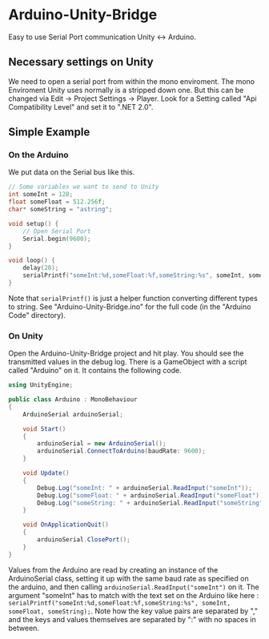 # Arduino-Unity-Bridge
Easy to use Serial Port communication Unity <-> Arduino.

## Necessary settings on Unity
We need to open a serial port from within the mono enviroment. The mono Enviroment Unity uses normally is a stripped down one. But this can be changed via Edit -> Project Settings -> Player. Look for a Setting called "Api Compatibility Level" and set it to ".NET 2.0".

## Simple Example
### On the Arduino
We put data on the Serial bus like this. 
```C++
// Some variables we want to send to Unity
int someInt = 128;
float someFloat = 512.256f;
char* someString = "astring";

void setup() {
    // Open Serial Port
    Serial.begin(9600);
}

void loop() {
    delay(20);
    serialPrintf("someInt:%d,someFloat:%f,someString:%s", someInt, someFloat, someString);
}
```
Note that `serialPrintf()` is just a helper function converting different types to string. See "Arduino-Unity-Bridge.ino" for the full code (in the "Arduino Code" directory).

### On Unity

Open the Arduino-Unity-Bridge project and hit play. You should see the transmitted values in the debug log.
There is a GameObject with a script called "Arduino" on it. It contains the following code.

```C#
using UnityEngine;

public class Arduino : MonoBehaviour
{
    ArduinoSerial arduinoSerial;

    void Start()
    {
        arduinoSerial = new ArduinoSerial();
        arduinoSerial.ConnectToArduino(baudRate: 9600);
    }

    void Update()
    {
        Debug.Log("someInt: " + arduinoSerial.ReadInput("someInt"));
        Debug.Log("someFloat: " + arduinoSerial.ReadInput("someFloat"));
        Debug.Log("someString: " + arduinoSerial.ReadInput("someString"));
    }

    void OnApplicationQuit()
    {
        arduinoSerial.ClosePort();            
    }
}
```

Values from the Arduino are read by creating an instance of the ArduinoSerial class, setting it up with the same baud rate as specified on the arduino, and then calling `arduinoSerial.ReadInput("someInt")` on it. The argument "someInt" has to match with the text set on the Arduino like here : `serialPrintf("someInt:%d,someFloat:%f,someString:%s", someInt, someFloat, someString);`. Note how the key value pairs are separated by "," and the keys and values themselves are separated by ":" with no spaces in between. 

